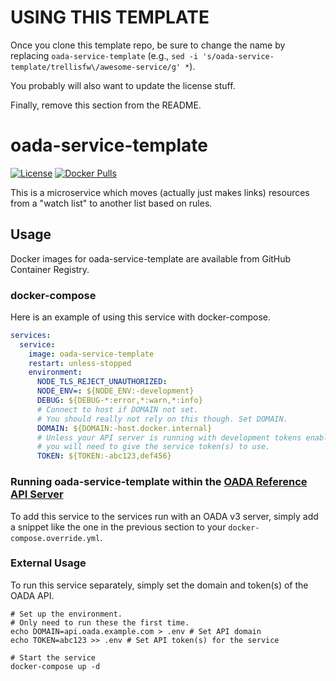 # USING THIS TEMPLATE

Once you clone this template repo,
be sure to change the name by replacing `oada-service-template`
(e.g., `sed -i 's/oada-service-template/trellisfw\/awesome-service/g' *`).

You probably will also want to update the license stuff.

Finally, remove this section from the README.

# oada-service-template

[![License](https://img.shields.io/github/license/oada-service-template)](LICENSE)
[![Docker Pulls](https://img.shields.io/docker/pulls/oada-service-template)][dockerhub]

This is a microservice which moves (actually just makes links)
resources from a "watch list" to another list based on rules.

## Usage

Docker images for oada-service-template are available from GitHub Container Registry.

### docker-compose

Here is an example of using this service with docker-compose.

```yaml
services:
  service:
    image: oada-service-template
    restart: unless-stopped
    environment:
      NODE_TLS_REJECT_UNAUTHORIZED:
      NODE_ENV=: ${NODE_ENV:-development}
      DEBUG: ${DEBUG-*:error,*:warn,*:info}
      # Connect to host if DOMAIN not set.
      # You should really not rely on this though. Set DOMAIN.
      DOMAIN: ${DOMAIN:-host.docker.internal}
      # Unless your API server is running with development tokens enabled,
      # you will need to give the service token(s) to use.
      TOKEN: ${TOKEN:-abc123,def456}
```

### Running oada-service-template within the [OADA Reference API Server]

To add this service to the services run with an OADA v3 server,
simply add a snippet like the one in the previous section
to your `docker-compose.override.yml`.

### External Usage

To run this service separately,
simply set the domain and token(s) of the OADA API.

```shell
# Set up the environment.
# Only need to run these the first time.
echo DOMAIN=api.oada.example.com > .env # Set API domain
echo TOKEN=abc123 >> .env # Set API token(s) for the service

# Start the service
docker-compose up -d
```

[dockerhub]: https://hub.docker.com/repository/docker/oada-service-template
[oada reference api server]: https://github.com/OADA/server
